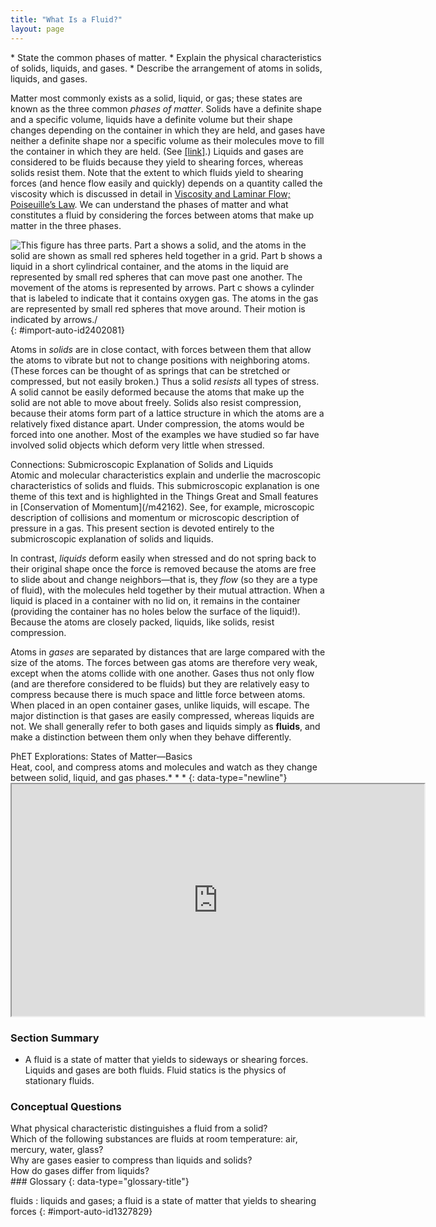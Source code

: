 ```yaml
---
title: "What Is a Fluid?"
layout: page
---
```



<div data-type="abstract" markdown="1">
* State the common phases of matter.
* Explain the physical characteristics of solids, liquids, and gases.
* Describe the arrangement of atoms in solids, liquids, and gases.

</div>

Matter most commonly exists as a solid, liquid, or gas; these states are known as the three common *phases of matter*. Solids have a definite shape and a specific volume, liquids have a definite volume but their shape changes depending on the container in which they are held, and gases have neither a definite shape nor a specific volume as their molecules move to fill the container in which they are held. (See [\[link\]](#import-auto-id2402081).) Liquids and gases are considered to be fluids because they yield to shearing forces, whereas solids resist them. Note that the extent to which fluids yield to shearing forces (and hence flow easily and quickly) depends on a quantity called the viscosity which is discussed in detail in [Viscosity and Laminar Flow; Poiseuille’s Law](/m42209). We can understand the phases of matter and what constitutes a fluid by considering the forces between atoms that make up matter in the three phases.

![This figure has three parts. Part a shows a solid, and the atoms in the solid are shown as small red spheres held together in a grid. Part b shows a liquid in a short cylindrical container, and the atoms in the liquid are represented by small red spheres that can move past one another. The movement of the atoms is represented by arrows. Part c shows a cylinder that is labeled to indicate that it contains oxygen gas. The atoms in the gas are represented by small red spheres that move around. Their motion is indicated by arrows./](../resources/Figure_12_01_01a.jpg "(a) Atoms in a solid always have the same neighbors, held near home by forces represented here by springs. These atoms are essentially in contact with one another. A rock is an example of a solid. This rock retains its shape because of the forces holding its atoms together. (b) Atoms in a liquid are also in close contact but can slide over one another. Forces between them strongly resist attempts to push them closer together and also hold them in close contact. Water is an example of a liquid. Water can flow, but it also remains in an open container because of the forces between its atoms. (c) Atoms in a gas are separated by distances that are considerably larger than the size of the atoms themselves, and they move about freely. A gas must be held in a closed container to prevent it from moving out freely."){: #import-auto-id2402081}

Atoms in *solids* are in close contact, with forces between them that allow the atoms to vibrate but not to change positions with neighboring atoms. (These forces can be thought of as springs that can be stretched or compressed, but not easily broken.) Thus a solid *resists* all types of stress. A solid cannot be easily deformed because the atoms that make up the solid are not able to move about freely. Solids also resist compression, because their atoms form part of a lattice structure in which the atoms are a relatively fixed distance apart. Under compression, the atoms would be forced into one another. Most of the examples we have studied so far have involved solid objects which deform very little when stressed.

<div data-type="note" data-has-label="true" data-label="" markdown="1">
<div data-type="title">
Connections: Submicroscopic Explanation of Solids and Liquids
</div>
Atomic and molecular characteristics explain and underlie the macroscopic characteristics of solids and fluids. This submicroscopic explanation is one theme of this text and is highlighted in the Things Great and Small features in [Conservation of Momentum](/m42162). See, for example, microscopic description of collisions and momentum or microscopic description of pressure in a gas. This present section is devoted entirely to the submicroscopic explanation of solids and liquids.

</div>

In contrast, *liquids* deform easily when stressed and do not spring back to their original shape once the force is removed because the atoms are free to slide about and change neighbors—that is, they *flow* (so they are a type of fluid), with the molecules held together by their mutual attraction. When a liquid is placed in a container with no lid on, it remains in the container (providing the container has no holes below the surface of the liquid!). Because the atoms are closely packed, liquids, like solids, resist compression.

Atoms in *gases* are separated by distances that are large compared with the size of the atoms. The forces between gas atoms are therefore very weak, except when the atoms collide with one another. Gases thus not only flow (and are therefore considered to be fluids) but they are relatively easy to compress because there is much space and little force between atoms. When placed in an open container gases, unlike liquids, will escape. The major distinction is that gases are easily compressed, whereas liquids are not. We shall generally refer to both gases and liquids simply as **fluids**, and make a distinction between them only when they behave differently.

<div data-type="note" data-has-label="true" id="eip-403" class="interactive" data-label="" markdown="1">
<div data-type="title">
PhET Explorations: States of Matter—Basics
</div>
Heat, cool, and compress atoms and molecules and watch as they change between solid, liquid, and gas phases.* * *
{: data-type="newline"}

<div data-type="media" id="Phet_module_12.1" data-alt="states of matter">
<iframe width="660" height="371.4" src="https://phet.colorado.edu/sims/html/states-of-matter-basics/latest/states-of-matter-basics_en.html"></iframe>
</div>
</div>

### Section Summary

* A fluid is a state of matter that yields to sideways or shearing forces. Liquids and gases are both fluids. Fluid statics is the physics of stationary fluids.

### Conceptual Questions

<div data-type="exercise" data-element-type="conceptual-questions">
<div data-type="problem" markdown="1">
What physical characteristic distinguishes a fluid from a solid?


</div>
</div>

<div data-type="exercise" data-element-type="conceptual-questions">
<div data-type="problem" markdown="1">
Which of the following substances are fluids at room temperature: air, mercury, water, glass?


</div>
</div>

<div data-type="exercise">
<div data-type="problem" markdown="1">
Why are gases easier to compress than liquids and solids?


</div>
</div>

<div data-type="exercise" data-element-type="conceptual-questions">
<div data-type="problem" markdown="1">
How do gases differ from liquids?


</div>
</div>

<div data-type="glossary" markdown="1">
### Glossary
{: data-type="glossary-title"}

fluids
: liquids and gases; a fluid is a state of matter that yields to shearing forces
{: #import-auto-id1327829}

</div>
